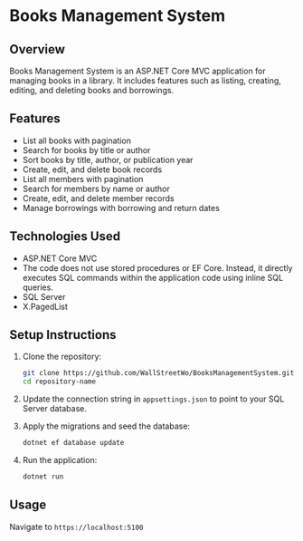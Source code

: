 # Books Management System

## Overview

Books Management System is an ASP.NET Core MVC application for managing books in a library. It includes features such as listing, creating, editing, and deleting books and borrowings.

## Features

- List all books with pagination
- Search for books by title or author
- Sort books by title, author, or publication year
- Create, edit, and delete book records
- List all members with pagination
- Search for members by name or author
- Create, edit, and delete member records
- Manage borrowings with borrowing and return dates

## Technologies Used

- ASP.NET Core MVC
- The code does not use stored procedures or EF Core. Instead, it directly executes SQL commands within the application code using inline SQL queries.
- SQL Server
- X.PagedList

## Setup Instructions

1. Clone the repository:
    ```sh
    git clone https://github.com/WallStreetWo/BooksManagementSystem.git
    cd repository-name
    ```

2. Update the connection string in `appsettings.json` to point to your SQL Server database.

3. Apply the migrations and seed the database:
    ```sh
    dotnet ef database update
    ```

4. Run the application:
    ```sh
    dotnet run
    ```

## Usage

Navigate to `https://localhost:5100`


